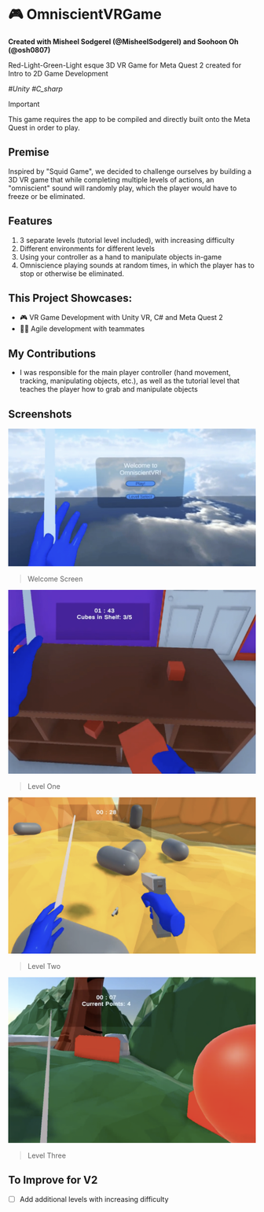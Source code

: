 # 🎮 OmniscientVRGame

**Created with Misheel Sodgerel \(@MisheelSodgerel\) and Soohoon Oh \(@osh0807\)**

Red-Light-Green-Light esque 3D VR Game for Meta Quest 2 created for Intro to 2D Game Development

_\#Unity \#C_sharp_ 

> [!IMPORTANT]
> This game requires the app to be compiled and directly built onto the Meta Quest in order to play.

## Premise
Inspired by "Squid Game", we decided to challenge ourselves by building a 3D VR game that while completing multiple levels of actions, an "omniscient" sound will randomly play, which the player would have to freeze or be eliminated. 

## Features
1. 3 separate levels (tutorial level included), with increasing difficulty
2. Different environments for different levels
3. Using your controller as a hand to manipulate objects in-game
4. Omniscience playing sounds at random times, in which the player has to stop or otherwise be eliminated.

## This Project Showcases: 
- 🎮 VR Game Development with Unity VR, C# and Meta Quest 2
- 🏃‍♂️ Agile development with teammates

## My Contributions 
- I was responsible for the main player controller (hand movement, tracking, manipulating objects, etc.), as well as the tutorial level that teaches the player how to grab and manipulate objects

## Screenshots
![Welcome Screen](welcomescreen.png)
> Welcome Screen

![Level One/Tutorial Level](levelone.png)
> Level One

![Level Two](leveltwo.png)
> Level Two

![Level Three](levelthree.png)
> Level Three

## To Improve for V2
- [ ] Add additional levels with increasing difficulty

